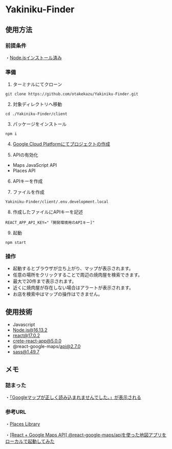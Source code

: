 # Yakiniku-Finder

## 使用方法
### 前提条件
・[Node.jsインストール済み](https://nodejs.org/ja/download/)

### 準備

1. ターミナルにてクローン
```
git clone https://github.com/otakekazu/Yakiniku-Finder.git
```

2. 対象ディレクトリへ移動
```
cd ./Yakiniku-Finder/client
```

3. パッケージをインストール
```
npm i
```

4. [Google Cloud Platformにてプロジェクトの作成](https://console.cloud.google.com/home/dashboard?project=yakiniku-finder&hl=ja)


5. APIの有効化
- Maps JavaScript API
- Places API


6. APIキーを作成


7. ファイルを作成
```
Yakiniku-Finder/client/.env.development.local
```

8. 作成したファイルにAPIキーを記述
```
REACT_APP_API_KEY="「開発環境用のAPIキー]"
```

9. 起動
```
npm start
```

### 操作
- 起動するとブラウザが立ち上がり、マップが表示されます。
- 任意の場所をクリックすることで周辺の焼肉屋を検索できます。
- 最大で20件まで表示されます。
- 近くに焼肉屋が存在しない場合はアラートが表示されます。
- お店を検索中はマップの操作はできません。

## 使用技術
- Javascript
- Node.js@16.13.2
- react@17.0.2
- crete-react-app@5.0.0
- @react-google-maps/api@2.7.0
- sass@1.49.7

## メモ
### 詰まった
・[「Googleマップが正しく読み込まれませんでした。」が表示される](http://toa.in.net/googlemap/)


### 参考URL
・[Places Library](https://developers.google.com/maps/documentation/javascript/places)


・[[React + Google Maps API] @react-google-maps/apiを使った地図アプリをローカルで起動してみた](https://dev.classmethod.jp/articles/launching-a-map-app-using-react-google-maps-api-locally/)
